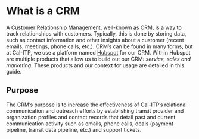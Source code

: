 # What is a CRM

A Customer Relationship Management, well-known as CRM, is a way to track relationships with customers. Typically, this is done by storing data, such as contact information and other insights about a customer (recent emails, meetings, phone calls, etc.). CRM’s can be found in many forms, but at Cal-ITP, we use a platform named [Hubspot](https://www.hubspot.com/) for our CRM. Within Hubspot are multiple products that allow us to build out our CRM: *service, sales and marketing*. These products and our context for usage are detailed in this guide.

## Purpose

The CRM’s purpose is to increase the effectiveness of Cal-ITP’s relational communication and outreach efforts by establishing transit provider and organization profiles and contact records that detail past and current communication activity such as emails, phone calls, deals (payment pipeline, transit data pipeline, etc.) and support tickets.
